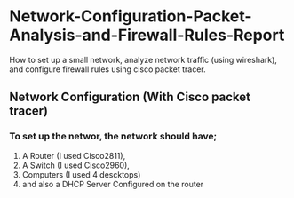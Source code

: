 # Network-Configuration-Packet-Analysis-and-Firewall-Rules-Report
How to set up a small network, analyze network traffic (using wireshark), and configure firewall rules using cisco packet tracer.

## **Network Configuration (With Cisco packet tracer)**
### To set up the networ, the network should have;
1. A Router (I used Cisco2811),
2. A Switch (I used Cisco2960),
3. Computers (I used 4 descktops)
4. and also a DHCP Server Configured on the router
